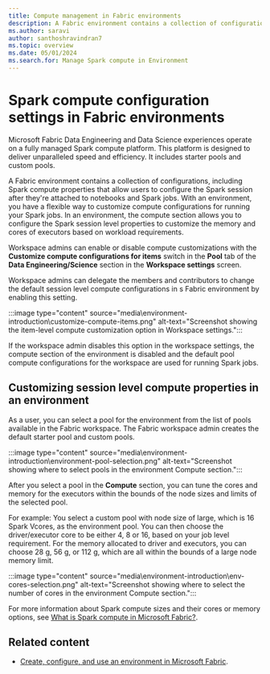 ```yaml
---
title: Compute management in Fabric environments
description: A Fabric environment contains a collection of configurations, including Spark compute properties. Learn how to configure these properties in an environment.
ms.author: saravi
author: santhoshravindran7
ms.topic: overview
ms.date: 05/01/2024
ms.search.for: Manage Spark compute in Environment
---
```


# Spark compute configuration settings in Fabric environments

Microsoft Fabric Data Engineering and Data Science experiences operate on a fully managed Spark compute platform. This platform is designed to deliver unparalleled speed and efficiency. It includes starter pools and custom pools.

A Fabric environment contains a collection of configurations, including Spark compute properties that allow users to configure the Spark session after they're attached to notebooks and Spark jobs. With an environment, you have a flexible way to customize compute configurations for running your Spark jobs. In an environment, the compute section allows you to configure the Spark session level properties to customize the memory and cores of executors based on workload requirements.

Workspace admins can enable or disable compute customizations with the **Customize compute configurations for items** switch in the **Pool** tab of the **Data Engineering/Science** section in the **Workspace settings** screen.

Workspace admins can delegate the members and contributors to change the default session level compute configurations in s Fabric environment by enabling this setting.

:::image type="content" source="media\environment-introduction\customize-compute-items.png" alt-text="Screenshot showing the item-level compute customization option in Workspace settings.":::

If the workspace admin disables this option in the workspace settings, the compute section of the environment is disabled and the default pool compute configurations for the workspace are used for running Spark jobs.

## Customizing session level compute properties in an environment

As a user, you can select a pool for the environment from the list of pools available in the Fabric workspace. The Fabric workspace admin creates the default starter pool and custom pools.

:::image type="content" source="media\environment-introduction\environment-pool-selection.png" alt-text="Screenshot showing where to select pools in the environment Compute section.":::

After you select a pool in the **Compute** section, you can tune the cores and memory for the executors within the bounds of the node sizes and limits of the selected pool.

For example: You select a custom pool with node size of large, which is 16 Spark Vcores, as the environment pool. You can then choose the driver/executor core to be either 4, 8 or 16, based on your job level requirement. For the memory allocated to driver and executors, you can choose 28 g, 56 g, or 112 g, which are all within the bounds of a large node memory limit.

:::image type="content" source="media\environment-introduction\env-cores-selection.png" alt-text="Screenshot showing where to select the number of cores in the environment Compute section.":::

For more information about Spark compute sizes and their cores or memory options, see [What is Spark compute in Microsoft Fabric?](spark-compute.md).

## Related content

- [Create, configure, and use an environment in Microsoft Fabric](create-and-use-environment.md).
